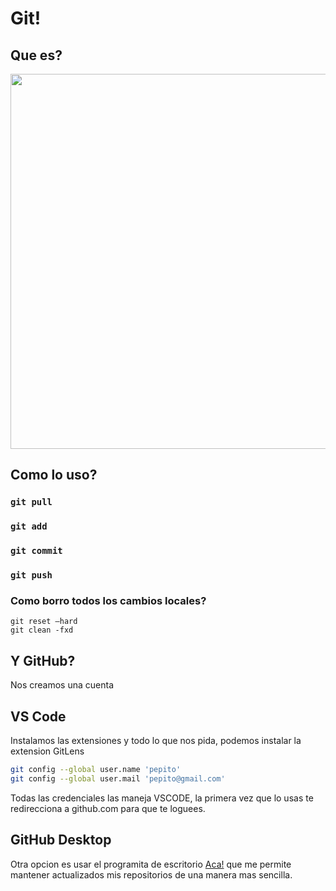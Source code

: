 # Git! 

## Que es?
<img src="https://slidetodoc.com/presentation_image_h/28ea0264010b9b8bab644b1ae501f743/image-24.jpg" width=600 />

## Como lo uso?

### `git pull`

### `git add`

### `git commit`

### `git push`

### Como borro todos los cambios locales?

```
git reset –hard
git clean -fxd
```

## Y GitHub?

Nos creamos una cuenta

## VS Code

Instalamos las extensiones y todo lo que nos pida, podemos instalar la extension GitLens

```bash
git config --global user.name 'pepito'
git config --global user.mail 'pepito@gmail.com'
```

Todas las credenciales las maneja VSCODE, la primera vez que lo usas te redirecciona a github.com para que te loguees.

## GitHub Desktop

Otra opcion es usar el programita de escritorio [Aca!](https://desktop.github.com/) que me permite mantener actualizados mis repositorios de una manera mas sencilla.
